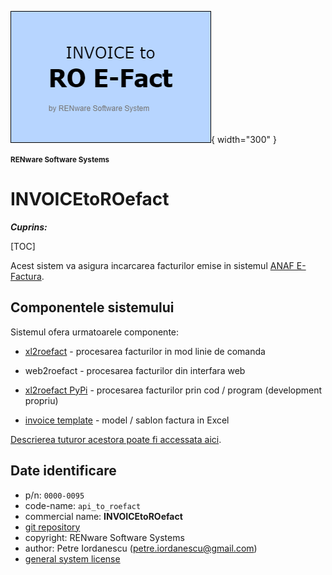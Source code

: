 ![api_to_roefact_logo](doc_src/pictures/api_to_roefact_logo.png){ width="300" }

<small>**RENware Software Systems**</small>



# INVOICEtoROefact

***Cuprins:***

[TOC]

Acest sistem va asigura incarcarea facturilor emise in sistemul [ANAF E-Factura](https://www.anaf.ro/anaf/internet/ANAF/despre_anaf/strategii_anaf/proiecte_digitalizare/e.factura).



## Componentele sistemului

Sistemul ofera urmatoarele componente:

* [xl2roefact](./xl2roefact/README.md) - procesarea facturilor in mod linie de comanda

* web2roefact - procesarea facturilor din interfara web  <!--#TODO link tbd -->

* [xl2roefact PyPi](xl2roefact/doc/README_xl2roefact_library.md) - procesarea facturilor prin cod / program (development propriu)

* [invoice template](./excel_invoice_template/README.md) - model / sablon factura in Excel

[Descrierea tuturor acestora poate fi accessata aici](./doc_src/810-DSGN/810.05a-system_components.md).








## Date identificare

* p/n: `0000-0095`
* code-name: `api_to_roefact`
* commercial name: **INVOICEtoROefact**
* [git repository](https://github.com/petre-renware/api_to_roefact)
* copyright: RENware Software Systems
* author: Petre Iordanescu (petre.iordanescu@gmail.com)
* [general system license](./LICENSE "download")







